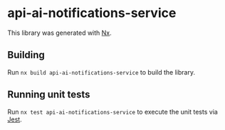 # api-ai-notifications-service

This library was generated with [Nx](https://nx.dev).

## Building

Run `nx build api-ai-notifications-service` to build the library.

## Running unit tests

Run `nx test api-ai-notifications-service` to execute the unit tests via [Jest](https://jestjs.io).
